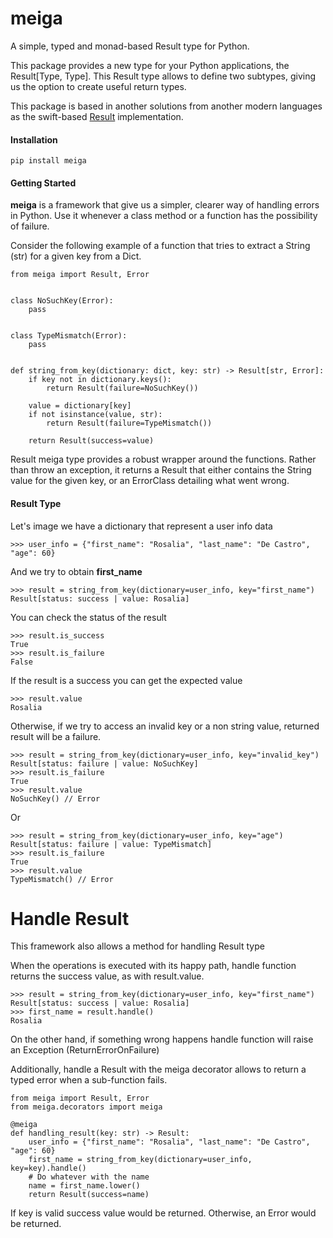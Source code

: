 meiga
=====

A simple, typed and monad-based Result type for Python.

This package provides a new type for your Python applications, the Result[Type, Type].
This Result type allows to define two subtypes, giving us the option to create useful return types.

This package is based in another solutions from another modern languages as the swift-based [Result](https://github.com/antitypical/Result) implementation.

#### Installation 

~~~
pip install meiga
~~~

#### Getting Started

**meiga** is a framework that give us a simpler, clearer way of handling errors in Python. Use it whenever a class method or a function has the possibility of failure. 

Consider the following example of a function that tries to extract a String (str) for a given key from a Dict.

~~~
from meiga import Result, Error


class NoSuchKey(Error):
    pass


class TypeMismatch(Error):
    pass


def string_from_key(dictionary: dict, key: str) -> Result[str, Error]:
    if key not in dictionary.keys():
        return Result(failure=NoSuchKey())

    value = dictionary[key]
    if not isinstance(value, str):
        return Result(failure=TypeMismatch())

    return Result(success=value)
~~~

Result meiga type provides a robust wrapper around the functions.
Rather than throw an exception, it returns a Result that either contains the String value for the given key, or an ErrorClass detailing what went wrong.

#### Result Type

Let's image we have a dictionary that represent a user info data

~~~
>>> user_info = {"first_name": "Rosalia", "last_name": "De Castro", "age": 60}
~~~

And we try to obtain **first_name** 

~~~
>>> result = string_from_key(dictionary=user_info, key="first_name")
Result[status: success | value: Rosalia]
~~~

You can check the status of the result

~~~
>>> result.is_success
True
>>> result.is_failure
False
~~~

If the result is a success you can get the expected value

~~~
>>> result.value
Rosalia 
~~~

Otherwise, if we try to access an invalid key or a non string value, returned result will be a failure.

~~~
>>> result = string_from_key(dictionary=user_info, key="invalid_key")
Result[status: failure | value: NoSuchKey]
>>> result.is_failure
True
>>> result.value
NoSuchKey() // Error 
~~~

Or

~~~
>>> result = string_from_key(dictionary=user_info, key="age")
Result[status: failure | value: TypeMismatch]
>>> result.is_failure
True
>>> result.value
TypeMismatch() // Error 
~~~

# Handle Result

This framework also allows a method for handling Result type

When the operations is executed with its happy path, handle function returns the success value, as with result.value.

~~~
>>> result = string_from_key(dictionary=user_info, key="first_name")
Result[status: success | value: Rosalia]
>>> first_name = result.handle()
Rosalia
~~~

On the other hand, if something wrong happens handle function will raise an Exception (ReturnErrorOnFailure)

Additionally, handle a Result with the meiga decorator allows to return a typed error when a sub-function fails.

~~~
from meiga import Result, Error
from meiga.decorators import meiga

@meiga
def handling_result(key: str) -> Result:
    user_info = {"first_name": "Rosalia", "last_name": "De Castro", "age": 60}
    first_name = string_from_key(dictionary=user_info, key=key).handle() 
    # Do whatever with the name
    name = first_name.lower()
    return Result(success=name)
~~~

If key is valid success value would be returned. Otherwise, an Error would be returned.
